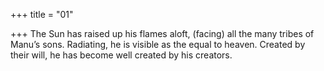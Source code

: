 +++
title = "01"

+++
The Sun has raised up his flames aloft, (facing) all the many tribes of  Manu’s sons.
Radiating, he is visible as the equal to heaven. Created by their will, he  has become well created by his creators.